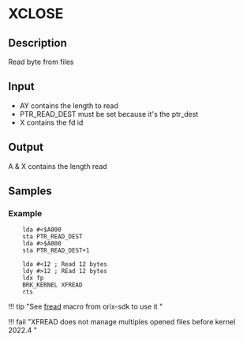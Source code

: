 # XCLOSE

## Description

Read byte from files

## Input

* AY contains the length to read
* PTR_READ_DEST must be set because it's the ptr_dest
* X contains the fd id

## Output

A & X contains the length read

## Samples

### Example

``` ca65
    lda #<$A000
    sta PTR_READ_DEST
    lda #>$A000
    sta PTR_READ_DEST+1

    lda #<12 ; Read 12 bytes
    ldy #>12 ; REad 12 bytes
    ldx fp
    BRK_KERNEL XFREAD
    rts

```

!!! tip "See [fread](../../../home/orixsdk) macro from orix-sdk to use it "

!!! fail "XFREAD does not manage multiples opened files before kernel 2022.4 "

